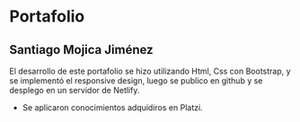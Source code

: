 # Portafolio
## Santiago Mojica Jiménez

El desarrollo de este portafolio se hizo utilizando Html, Css con Bootstrap, y se implementó el responsive design, luego se publico en github y se desplego en un servidor de Netlify.
- Se aplicaron conocimientos adquidiros en Platzi.
  


